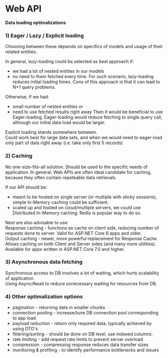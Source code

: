 # Web API

**Data loading optimalizations**

### 1) Eager / Lazy / Explicit loading
Choosing between these depends on specifics of models and usage of their related entities.

In general, lazy-loading could be selected as best approach if:
 - we had a lot of nested entities in our models
 - no need to them fetched every time. 
For such scenario, lazy-loading reduces initial loading times. 
Cons of this approach is that it can lead to N+1 query problems.

Otherwise, if we had:
 - small number of nested entities or
 - need to use fetched results right away
Then it would be beneficial to use Eager-loading.
Eager-loading would reduce fetching to single query call, although our initial data load would be larger.

Explicit loading stands somewhere between.  
Could work best for large data sets, and when we would need to eager-load only part of data right away (i.e. take only first 5 records)


### 2) Caching
No one-size-fits-all solution. Should be used to the specific needs of application.
In general, Web APIs are often ideal candidate for caching, because they often contain repeteable data retrievals.

If our API should be:
 - meant to be hosted on single server (or multiple with sticky sessions), simple In-Memory caching could be sufficient.
 - scaled up and hosted on cloud/multiple servers, we could use Distributed In-Memory caching. Redis is popular way to do so.

Next are also advisable to use:  
Response caching - functions as cache on client side, reducing number of requests done to server. Valid for ASP.NET Core 6 apps and older.  
Output caching - newer, more powerful replacement for Response Cache. Allows caching on both Client and Server sides (and many more utilities). Available for apps written in ASP.NET Core 7.0 and higher.

### 3) Asynchronous data fetching
Synchronous access to DB involves a lot of waiting, which hurts scalability of application.  
Using Async/Await to reduce unnecessary waiting for resources from DB.


### 4) Other optimalization options
 - pagination - returning data in smaller chunks
 - connection pooling - increase/tune DB connection pool corresponding to app load
 - payload reduction - return only required data. typically achieved by using DTO's
 - filtering/sorting - should be done on DB level. use indexed columns.
 - rate limiting - add request rate limits to prevent server overload
 - compression - compressing response reduces data transfer sizes
 - monitoring & profiling - to identify performance bottlenecks and issues

